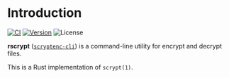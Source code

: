 # Introduction

[![CI][ci-badge]][ci-url]
[![Version][version-badge]][version-url]
![License][license-badge]

**rscrypt** ([`scryptenc-cli`][version-url]) is a command-line utility for
encrypt and decrypt files.

This is a Rust implementation of `scrypt(1)`.

[ci-badge]: https://github.com/sorairolake/rscrypt/workflows/CI/badge.svg
[ci-url]: https://github.com/sorairolake/rscrypt/actions?query=workflow%3ACI
[version-badge]: https://img.shields.io/crates/v/scryptenc-cli
[version-url]: https://crates.io/crates/scryptenc-cli
[license-badge]: https://img.shields.io/crates/l/scryptenc-cli
